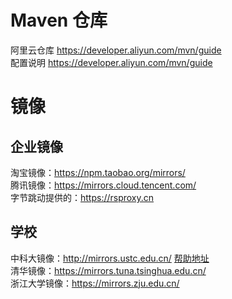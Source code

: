 # Maven 仓库
阿里云仓库 https://developer.aliyun.com/mvn/guide  
配置说明 https://developer.aliyun.com/mvn/guide  

# 镜像
## 企业镜像
淘宝镜像：https://npm.taobao.org/mirrors/  
腾讯镜像：https://mirrors.cloud.tencent.com/  
字节跳动提供的：https://rsproxy.cn  
## 学校
中科大镜像：http://mirrors.ustc.edu.cn/ [帮助地址](http://mirrors.ustc.edu.cn/help/)  
清华镜像：https://mirrors.tuna.tsinghua.edu.cn/  
浙江大学镜像：https://mirrors.zju.edu.cn/  